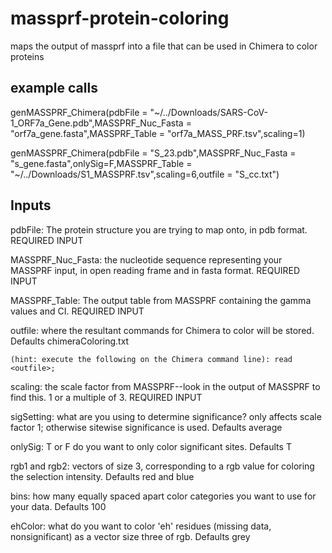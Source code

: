 # massprf-protein-coloring
maps the output of massprf into a file that can be used in Chimera to color proteins

## example calls
genMASSPRF_Chimera(pdbFile = "~/../Downloads/SARS-CoV-1_ORF7a_Gene.pdb",MASSPRF_Nuc_Fasta = "orf7a_gene.fasta",MASSPRF_Table = "orf7a_MASS_PRF.tsv",scaling=1)


genMASSPRF_Chimera(pdbFile = "S_23.pdb",MASSPRF_Nuc_Fasta = "s_gene.fasta",onlySig=F,MASSPRF_Table = "~/../Downloads/S1_MASSPRF.tsv",scaling=6,outfile = "S_cc.txt")


## Inputs
pdbFile: The protein structure you are trying to map onto, in pdb format. REQUIRED INPUT


MASSPRF_Nuc_Fasta: the nucleotide sequence representing your MASSPRF input, in open reading frame and in fasta format. REQUIRED INPUT


MASSPRF_Table: The output table from MASSPRF containing the gamma values and CI. REQUIRED INPUT


outfile: where the resultant commands for Chimera to color will be stored. Defaults chimeraColoring.txt

    (hint: execute the following on the Chimera command line): read <outfile>; 
    
    
scaling: the scale factor from MASSPRF--look in the output of MASSPRF to find this. 1 or a multiple of 3. REQUIRED INPUT


sigSetting: what are you using to determine significance? only affects scale factor 1; otherwise sitewise significance is used. Defaults average


onlySig: T or F do you want to only color significant sites. Defaults T


rgb1 and rgb2: vectors of size 3, corresponding to a rgb value for coloring the selection intensity. Defaults red and blue


bins: how many equally spaced apart color categories you want to use for your data. Defaults 100


ehColor: what do you want to color 'eh' residues (missing data, nonsignificant) as a vector size three of rgb. Defaults grey
